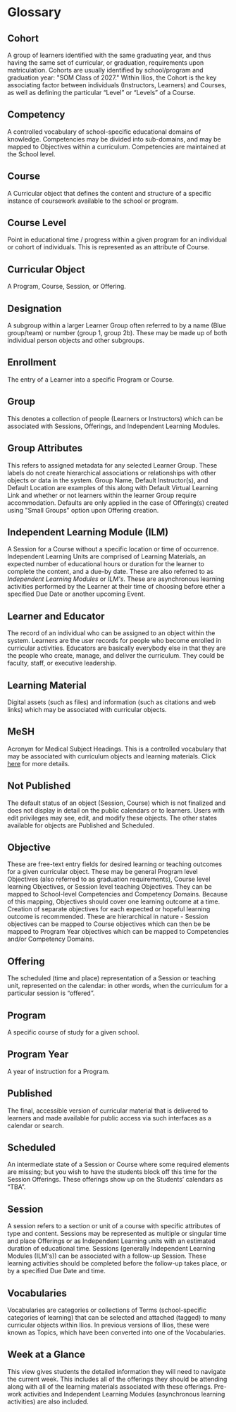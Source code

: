# Glossary

## Cohort

A group of learners identified with the same graduating year, and thus having the same set of curricular, or graduation, requirements upon matriculation. Cohorts are usually identified by school/program and graduation year: "SOM Class of 2027." Within Ilios, the Cohort is the key associating factor between individuals (Instructors, Learners) and Courses, as well as defining the particular “Level” or “Levels” of a Course.

## Competency

A controlled vocabulary of school-specific educational domains of knowledge. Competencies may be divided into sub-domains, and may be mapped to Objectives within a curriculum. Competencies are maintained at the School level.

## Course

A Curricular object that defines the content and structure of a specific instance of coursework available to the school or program.

## Course Level

Point in educational time / progress within a given program for an individual or cohort of individuals. This is represented as an attribute of Course.

## Curricular Object

A Program, Course, Session, or Offering.

## Designation

A subgroup within a larger Learner Group often referred to by a name (Blue group/team) or number (group 1, group 2b). These may be made up of both individual person objects and other subgroups.

## Enrollment

The entry of a Learner into a specific Program or Course.

## Group

This denotes a collection of people (Learners or Instructors) which can be associated with Sessions, Offerings, and Independent Learning Modules.

## Group Attributes

This refers to assigned metadata for any selected Learner Group. These labels do not create hierarchical associations or relationships with other objects or data in the system. Group Name, Default Instructor(s), and Default Location are examples of this along with Default Virtual Learning Link and whether or not learners within the learner Group require accommodation. Defaults are only applied in the case of Offering(s) created using "Small Groups" option upon Offering creation.

## Independent Learning Module (ILM)

A Session for a Course without a specific location or time of occurrence. Independent Learning Units are comprised of Learning Materials, an expected number of educational hours or duration for the learner to complete the content, and a due-by date. These are also referred to as _Independent Learning Modules_ or _ILM's_. These are asynchronous learning activities performed by the Learner at their time of choosing before ether a specified Due Date or another upcoming Event.

## Learner and Educator

The record of an individual who can be assigned to an object within the system. Learners are the user records for people who become enrolled in curricular activities. Educators are basically everybody else in that they are the people who create, manage, and deliver the curriculum. They could be faculty, staff, or executive leadership.

## Learning Material

Digital assets (such as files) and information (such as citations and web links) which may be associated with curricular objects.

## MeSH

Acronym for Medical Subject Headings. This is a controlled vocabulary that may be associated with curriculum objects and learning materials. Click [here](https://www.ncbi.nlm.nih.gov/mesh) for more details.

## Not Published

The default status of an object (Session, Course) which is not finalized and does not display in detail on the public calendars or to learners. Users with edit privileges may see, edit, and modify these objects. The other states available for objects are Published and Scheduled.

## Objective

These are free-text entry fields for desired learning or teaching outcomes for a given curricular object. These may be general Program level Objectives (also referred to as graduation requirements), Course level learning Objectives, or Session level teaching Objectives. They can be mapped to School-level Competencies and Competency Domains. Because of this mapping, Objectives should cover one learning outcome at a time. Creation of separate objectives for each expected or hopeful learning outcome is recommended. These are hierarchical in nature - Session objectives can be mapped to Course objectives which can then be be mapped to Program Year objectives which can be mapped to Competencies and/or Competency Domains.

## Offering

The scheduled (time and place) representation of a Session or teaching unit, represented on the calendar: in other words, when the curriculum for a particular session is “offered”.

## Program

A specific course of study for a given school.

## Program Year

A year of instruction for a Program.

## Published

The final, accessible version of curricular material that is delivered to learners and made available for public access via such interfaces as a calendar or search.

## Scheduled

An intermediate state of a Session or Course where some required elements are missing; but you wish to have the students block off this time for the Session Offerings. These offerings show up on the Students’ calendars as “TBA”.

## Session

A session refers to a section or unit of a course with specific attributes of type and content. Sessions may be represented as multiple or singular time and place Offerings or as Independent Learning units with an estimated duration of educational time. Sessions (generally Independent Learning Modules (ILM's)) can be associated with a follow-up Session. These learning activities should be completed before the follow-up takes place, or by a specified Due Date and time.

## Vocabularies

Vocabularies are categories or collections of Terms (school-specific categories of learning) that can be selected and attached (tagged) to many curricular objects within Ilios. In previous versions of Ilios, these were known as Topics, which have been converted into one of the Vocabularies.

## Week at a Glance

This view gives students the detailed information they will need to navigate the current week. This includes all of the offerings they should be attending along with all of the learning materials associated with these offerings. Pre-work activities and Independent Learning Modules (asynchronous learning activities) are also included.
